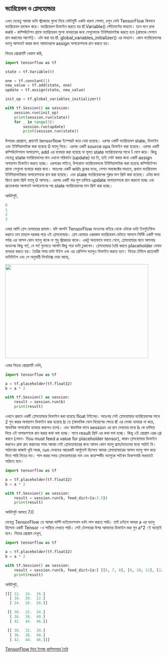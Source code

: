 ## ভ্যারিয়েবল ও প্লেসহোল্ডার  
এখন যেহেতু আমরা ডাটা স্ট্রাকচার গুলো নিয়ে মোটামুটি একটা ধারনা পেলাম, চলুন দেখি TensorFlow কিভাবে ভ্যারিয়েবল হ্যান্ডেল করে। ভ্যারিয়েবল ডিফাইন করতে হয় tf.Variable() স্টেটমেন্টের মাধ্যমে। তবে মনে রাখা জরুরি - কম্পিউটেশন গ্রাফে ভ্যারিয়েবল গুলো ব্যবহারের জন্য সেগুলোকে ইনিসিয়ালাইজ করতে হবে (গ্রাফকে সেশনে রান করানোর আগেই)। এটা করা হয় tf. global_variables_initializer() এর মাধ্যমে। কোন ভ্যারিয়েবলের ভ্যালু আপডেট করার জন্য আমাদেরকে assign অপারেশনকে রান করতে হয়।

নিচের প্রোগ্রামটি খেয়াল করি,

```python  
import tensorflow as tf

state = tf.Variable(0)

one = tf.constant(1)
new_value = tf.add(state, one)
update = tf.assign(state, new_value)

init_op = tf.global_variables_initializer()

with tf.Session() as session:
    session.run(init_op)
    print(session.run(state))
    for _ in range(3):
        session.run(update)
        print(session.run(state))
```

উপরের প্রোগ্রামে, প্রথমেই tensorflow ইম্পোরট করে নেয়া হয়েছে। এরপর একটি ভ্যারিয়েবল state, ডিফাইন এবং ইনিসিয়ালাইজ করা হয়েছে 0 ভ্যালু নিয়ে। এরপর একটি source ops ডিফাইন করা হয়েছে। এরপর একটি কম্পিউটেশনাল অপারেশন, add এর ব্যবহার করা হয়েছে যা মূলত state ভ্যারিয়েবলের সাথে 1 যোগ করে। কিন্তু যেহেতু state ভ্যারিয়েবলের মান এখনো পরিবর্তন (update) হয় নি, তাই সেটা করার জন্য একটি assign অপারশন ডিফাইন করতে হচ্ছে। এরপরের লাইনে, উপরোক্ত ভ্যারিয়েবলকে ইনিসিয়ালাইজ করা হয়েছে কম্পিউটেশন গ্রাফে সেগুলো ব্যবহার করার জন্য।
অতঃপর একটি with ব্লকের মধ্যে, সেশন অবজেক্টের মাধ্যমে, প্রথমে ভ্যারিয়েবল ইনিসিয়ালাইজার অপারেশনকে রান করা হয়েছে। এবং state ভ্যারিয়েবলের শুরুর মান প্রিন্ট করা হয়েছে। এটার জন্য স্ক্রিনে প্রথম প্রিন্ট ভ্যালু 0 আসছে। এরপর একটি ফর লুপ চালিয়ে update অপারেশনকে রান করানো হচ্ছে এবং প্রত্যেকবার আপডেট অপারেশনের পর state ভ্যারিয়েবলের মান প্রিন্ট করা হচ্ছে।

আউটপুট,

```python 
0
1
2
3
```

এবার আসি প্লেস হোল্ডারের প্রসঙ্গে। যদি আপনি TensorFlow মডেলের বাইরে থেকে এটাকে ডাটা ইনপুট/ফিড করাতে চান তাহলে দরকার পরে এই প্লেসহোল্ডার। প্লেস হোল্ডার একরকম ভ্যারিয়েবল যেটাতে আসলে নির্দিষ্ট একটি সময় পর্যন্ত এর আসল কোন ভ্যালু থাকে না শুধু স্ট্রাকচার থাকে। একটু অন্যভাবে বলতে গেলে, প্লেসহোল্ডার মানে আপনার মডেলের কিছু গর্ত, যে গর্ত গুলোতে আপনি কিছু পরে ডাটা ঢুকাবেন। প্লেসহোল্ডার তৈরি করতে placeholder মেথড ব্যবহার করতে হয়। তৈরির সময় ডাটা টাইপ এবং এর প্রেসিশন ভ্যালুও ডিফাইন করতে হবে। নিচের টেবিলে প্রত্যেকটি ডাটাটাইপ এবং সে অনুযায়ী সিনট্যাক্স দেয়া আছে,

<img class="aligncenter wp-image-1764" src="https://nuhil.files.wordpress.com/2017/05/screen-shot-2017-05-21-at-10-51-35-pm.png?w=687" alt="" width="460" height="301" />

এবার নিচের প্রোগ্রামটি দেখি,

```python 
import tensorflow as tf

a = tf.placeholder(tf.float32)
b = a * 2

with tf.Session() as session:
    result = session.run(b)
    print(result)
```

এখানে প্রথমে একটি প্লেসহোল্ডার ডিফাইন করা হয়েছে float টাইপের। অতঃপর সেই প্লেসহোল্ডার ভ্যারিয়েবলের সাথে 2 গুন করার অপারশন ডিফাইন করা হয়েছে b তে (স্বাভাবিক যোগ বিয়োগের ক্ষেত্রে tf এর মেথড ব্যবহার না করে, স্বাভাবিক অপারেটর ব্যবহার করলেও চলে)। এবং স্বাভাবিক ভাবে session এর রান মেথডের মধ্যে b কে চালিয়ে দিয়ে এই অপারশণকে রান করার কথা বলা হচ্ছে। সাথে result প্রিন্ট এর কথা বলা হচ্ছে।
কিন্তু এই প্রোগ্রাম এরর থ্রো করবে (যেমন- You must feed a value for placeholder tensor), কারন প্লেসহোল্ডার ডিফাইন করলেও গ্রাফ রান করানোর সময় আমরা সেই প্লেসহোল্ডারের জন্য আসল কোন ভ্যালু গ্রাফ/মডেলের মধ্যে পাঠাই নি। পাঠানোর কাজটা খুবি সহজ, run মেথডের আরেকটি আর্গুমেন্ট হিসেবে আমরা প্লেসহোল্ডারের আসল ভ্যালু পাস করে দিতে পারি নিচের মত। পাস করার সময় প্লেসহোল্ডারের নাম এবং করেস্পন্ডীং ভ্যালুকে পাইথন ডিকশনারি ফরম্যাটে পাঠাতে হবে।

```python 
import tensorflow as tf

a = tf.placeholder(tf.float32)
b = a * 2

with tf.Session() as session:
    result = session.run(b, feed_dict={a:3.5})
    print(result)

```

আউটপুট আসবে 7.0

যেহেতু TensorFlow তে আমরা মাল্টি ডাইমেনশনাল ডাটা পাস করতে পারি। তাই চাইলে আমরা a এর ভ্যালু হিসেবে একটি Tensor -ও পাঠিয়ে দেখতে পারি। সেই টেনসরের উপর আমাদের ডিফাইন করা গুন a*2 -ই অ্যাপ্লাই হবে। নিচের প্রোগ্রাম দেখুন,

```python
import tensorflow as tf

a = tf.placeholder(tf.float32)
b = a * 2

with tf.Session() as session:
    result = session.run(b, feed_dict={a:[ [[6, 7, 8], [9, 10, 11], [12, 13, 14]], [[15, 16, 17], [18, 19, 20], [21, 22, 23]] , [[15, 16, 17], [18, 19, 20], [21, 22, 23]] ]})
    print(result)
```

আউটপুট,

```python
[[[ 12.  14.  16.]
  [ 18.  20.  22.]
  [ 24.  26.  28.]]

 [[ 30.  32.  34.]
  [ 36.  38.  40.]
  [ 42.  44.  46.]]

 [[ 30.  32.  34.]
  [ 36.  38.  40.]
  [ 42.  44.  46.]]]
```


[TensorFlow দিয়ে ইমেজ ক্লাসিফায়ার তৈরি](tf-img-class.md)